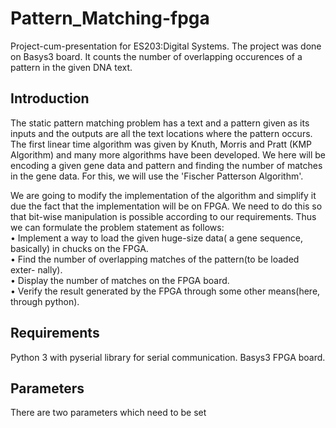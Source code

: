 # Pattern_Matching-fpga
Project-cum-presentation for ES203:Digital Systems. The project was done on Basys3 board. It counts the number of overlapping occurences of a pattern in the given DNA text.
## Introduction
The static pattern matching problem has a text and a pattern given as its inputs
and the outputs are all the text locations where the pattern occurs.  The first linear
time  algorithm  was  given  by  Knuth,  Morris  and  Pratt  (KMP  Algorithm) and many more algorithms have been developed.
We here will be encoding a given gene data and pattern and finding the number of
matches in the gene data.  For this, we will use the 'Fischer Patterson Algorithm'.

We  are  going  to  modify  the  implementation  of  the  algorithm  and  simplify  it
due the fact that the implementation will be on FPGA. We need to do this so that
bit-wise manipulation is possible according to our requirements.
Thus we can formulate the problem statement as follows:\
• Implement a way to load the given huge-size data( a gene sequence, basically)
in chucks on the FPGA.\
• Find  the  number  of  overlapping  matches  of  the  pattern(to  be  loaded  exter-
nally).\
• Display the number of matches on the FPGA board.\
• Verify  the  result  generated  by  the  FPGA  through  some  other  means(here,
through python).
## Requirements
Python 3 with pyserial library for serial communication.
Basys3 FPGA board.
## Parameters
There are two parameters which need to be set 
